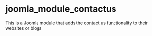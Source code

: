 # joomla_module_contactus
This is a Joomla module that adds the contact us functionality to their websites or blogs 
